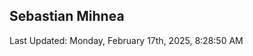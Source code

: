 <h2>Sebastian Mihnea</h2>

<!--RECENT_ACTIVITY:start-->
<!--RECENT_ACTIVITY:end-->
<!--RECENT_ACTIVITY:last_update-->
Last Updated: Monday, February 17th, 2025, 8:28:50 AM
<!--RECENT_ACTIVITY:last_update_end-->

<!---LOL-STATS-START-HERE--->
<!---LOL-STATS-END-HERE--->
